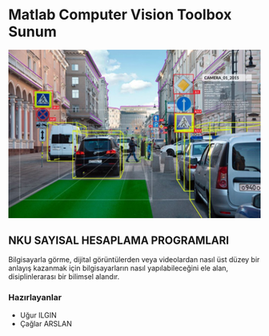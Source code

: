  # Matlab Computer Vision Toolbox Sunum
 ![logo](/cover.jpg)

 ## NKU SAYISAL HESAPLAMA PROGRAMLARI
 Bilgisayarla görme, dijital görüntülerden veya videolardan nasıl üst düzey bir anlayış kazanmak için bilgisayarların nasıl yapılabileceğini ele alan, disiplinlerarası bir bilimsel alandır. 
 ### Hazırlayanlar
 * Uğur ILGIN
 * Çağlar ARSLAN
